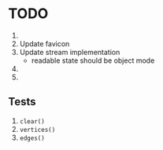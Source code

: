 TODO
====

1. 
2. Update favicon
3. Update stream implementation
	- readable state should be object mode
4. 
5. 


## Tests

1. `clear()`
2. `vertices()`
3. `edges()`

